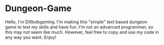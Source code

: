 # Dungeon-Game
Hello, I'm Dillbobgaming. I'm making this "simple" text based dungeon game to test my skills and have fun.
I'm not an advanced programmer, so this may not seem like much. However, feel free to copy and use my code in any way you want. 
Enjoy!
